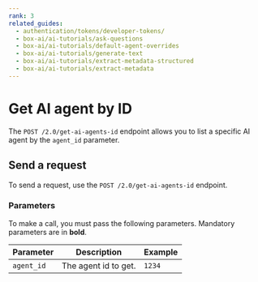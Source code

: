```yaml
---
rank: 3
related_guides:
  - authentication/tokens/developer-tokens/
  - box-ai/ai-tutorials/ask-questions
  - box-ai/ai-tutorials/default-agent-overrides
  - box-ai/ai-tutorials/generate-text
  - box-ai/ai-tutorials/extract-metadata-structured
  - box-ai/ai-tutorials/extract-metadata
---
```


# Get AI agent by ID

The `POST /2.0/get-ai-agents-id` endpoint allows you to list a specific AI
agent by the `agent_id` parameter.

## Send a request

To send a request, use the `POST /2.0/get-ai-agents-id` endpoint.

<Samples id='get-ai-agents-id' />

### Parameters

To make a call, you must pass the following parameters. Mandatory parameters are in **bold**.

| Parameter| Description| Example|
|--------|--------|-------|
| `agent_id` | The agent id to get. | `1234` |
